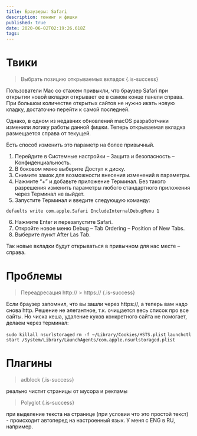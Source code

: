 ```yaml
---
title: Браузеры: Safari
description: тюнинг и фишки
published: true
date: 2020-06-02T02:19:26.618Z
tags: 
---
```


# Твики

> Выбрать позицию открываемых вкладок
{.is-success}


Пользователи Mac со стажем привыкли, что браузер Safari при открытии новой вкладки открывает ее в самом конце панели справа. При большом количестве открытых сайтов не нужно икать новую кладку, достаточно перейти к самой последней.

Однако, в одном из недавних обновлений macOS разработчики изменили логику работы данной фишки. Теперь открываемая вкладка размещается справа от текущей.

Есть способ изменить это параметр на более привычный.

1. Перейдите в Системные настройки – Защита и безопасность – Конфиденциальность.
2. В боковом меню выберите Доступ к диску.
3. Снимите замок для возможности внесения изменений в параметры.
4. Нажмите “+” и добавьте приложение Терминал. Без такого разрешения изменить параметры любого стандартного приложения через Терминал не выйдет.
5. Запустите Терминал и введите следующую команду:
```
defaults write com.apple.Safari IncludeInternalDebugMenu 1
```
6. Нажмите Enter и перезапустите Safari.
7. Откройте новое меню Debug – Tab Ordering – Position of New Tabs.
8. Выберите пункт After Las Tab.

Так новые вкладки будут открываться в привычном для нас месте – справа.


# Проблемы
> Переадресация http:// > https://
{.is-success}

Eсли браузер запомнил, что вы зашли через https://, а теперь вам надо снова http.
Решение не элегантное, т.к. очищается весь список про все сайты.
Но чиска кеша, удаление куков конкретного сайта не помогает, делаем через терминал:

`sudo killall nsurlstoraged`
`rm -f ~/Library/Cookies/HSTS.plist`
`launchctl start /System/Library/LaunchAgents/com.apple.nsurlstoraged.plist`


# Плагины
> adblock
{.is-success}

реально чистит страницы от мусора и рекламы

> Polyglot
{.is-success}


при выделение текста на странице (при условии что это простой текст) - происходит автоперед на настроенный язык. У меня с ENG в RU, например.

